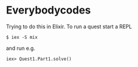 # Everybodycodes

Trying to do this in Elixir. To run a quest start a REPL

```
$ iex -S mix
```

and run e.g.

```
iex> Quest1.Part1.solve()
```
